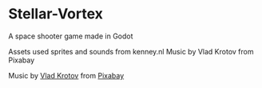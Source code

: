 # Stellar-Vortex
 A space shooter game made in Godot

Assets used
sprites and sounds from kenney.nl
Music by Vlad Krotov from Pixabay

Music by <a href="https://pixabay.com/users/moodmode-33139253/?utm_source=link-attribution&utm_medium=referral&utm_campaign=music&utm_content=245249">Vlad Krotov</a> from <a href="https://pixabay.com//?utm_source=link-attribution&utm_medium=referral&utm_campaign=music&utm_content=245249">Pixabay</a>
